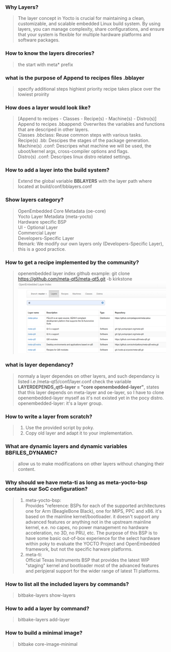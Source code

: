 ### Why Layers?
> The layer concept in Yocto is crucial for maintaining a clean, customizable, and scalable embedded Linux build system. By using layers, you can manage complexity, share configurations, and ensure that your system is flexible for multiple hardware platforms and software packages.

### How to know the layers direcories?
> the start with meta* prefix

### what is the purpose of Append to recipes files .bblayer
> specify additional steps
> highiest priority recipe takes place over the lowiest proirity

### How does a layer would look like?
> [Append to recipes - Classes - Recipe(s) - Machine(s) - Distro(s)]
> Append to recipes .bbappend: Overwrites the variables and functions that are descriped in other layers.  
> Classes .bbclass: Reuse common steps with various tasks.   
> Recipe(s) .bb: Descipes the stages of the package generation.  
> Machine(s) .conf: Descripes what machine we will be used, the uboot/kernel args, cross-compiler options and flags.  
> Distro(s) .conf: Descripes linux distro related settings.  

### How to add a layer into the build system?
> Extend the global variable **BBLAYERS** with the layer path where located at build/conf/bblayers.conf

### Show layers category?
> OpenEmbedded Core Metadata (oe-core)  
> Yocto Layer Metadata (meta-yocto)  
> Hardware specific BSP  
> UI - Optional Layer  
> Commercial Layer  
> Developers-Specific Layer  
> Remark: We modify our own layers only (Developers-Specific Layer), this is a good practice.

### How to get a recipe implemented by the community?
> openembedded layer index
> github
> example: git clone https://github.com/meta-qt5/meta-qt5.git -b kirkstone
![alt text](image.png)

### what is layer dependancy?
> normaly a layer dependes on other layers, and such dependancy is listed i.e /meta-qt5/conf/layer.conf
> check the variable **LAYERDEPENDS_qt5-layer = "core openembedded-layer"**, states that this layer depends on meta-layer and oe-layer, so I have to clone openembedded-layer myself as it's not existed yet in the pocy distro.  
> openembedded-layer: it's a layer group.

### How to write a layer from scratch?
> 1. Use the provided script by poky.
> 2. Copy old layer and adapt it to your implementation.

### What are dynamic layers and dynamic variables BBFILES_DYNAMIC?
> allow us to make modifications on other layers without changing their content.

### Why should we have meta-ti as long as meta-yocto-bsp contains our SoC configuration?
> 1. meta-yocto-bsp:  
> Provides "reference: BSPs for each of the supported architectures one for Arm (BeagleBone Black), one for MIPS, PPC and x86. it's based on the mainline kernel/bootloader. it doesn't support any advanced features or anything not in the upstream mainline kernel, e.e. no capes, no power management no hardware acceleration, no 3D, no PRU, etc. The purpose of this BSP is to have some basic out-of-box experience for the select hardware within poky to evaluate the YOCTO Project and OpenEmbedded framework, but not the specific harware platforms.  
> 2. meta-ti:  
> Official Texas Instruments BSP that provides the latest WIP "staging" kernel and bootloader most of the advanced features and peripjeral support for the wider range of latest TI platforms.

### How to list all the included layers by commands?
> bitbake-layers show-layers

### How to add a layer by command?
> bitbake-layers add-layer <meta-layer-path>

### How to build a minimal image?
> bitbake core-image-minimal